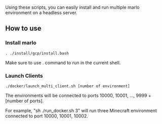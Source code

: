 Using these scripts, you can easily install and run multiple marlo environment on a headless server.

## How to use

### Install marlo

```
. ./install/gcp/install.bash
```

Make sure to use . command to run in the current shell.

### Launch Clients

```
./docker/launch_multi_client.sh [number of environment]
```

The environments will be connected to ports 10000, 10001, ..., 9999 + [number of ports].

For example, "sh ./run_docker.sh 3" will run three Minecraft environment connected to port 10000, 10001, 10002.
